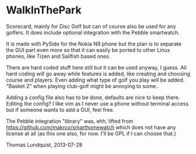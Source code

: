 WalkInThePark
=============

Scorecard, mainly for Disc Golf but can of course also be used for any golfers. It does include optional integration with the Pebble smartwatch.

It is made with PySide for the Nokia N9 phone but the plan is to separate the GUI part even more so that it can easily be ported to other Linux phones, like Tizen and Sailfish based ones.

There are hard coded stuff here still but it can be used anyway, I guess. All hard coding will go away while features is added, like creating and choosing course and players. Even adding what type of golf you play will be added. "Basket 2" when playing club-golf might be annoying to some.. 

Adding a config file also has to be done, defaults are nice to keep there.
Editing the config? I like vim as I never use a phone without terminal access but if someone wants to add a GUI, feel free.

The Pebble integration "library" was, ehh, lifted from https://github.com/makrco/smarthomewatch which does not have any license at all (as this one also, for now. I'll be GPL if I can choose that.)


Thomas Lundquist, 2013-07-28
